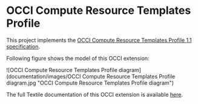 # OCCI Compute Resource Templates Profile

This project implements the [OCCI Compute Resource Templates Profile 1.1 specification](https://redmine.ogf.org/attachments/218/resource_profile_crtp-1.1_v2.pdf).

Following figure shows the model of this OCCI extension:

![OCCI Compute Resource Templates Profile diagram](documentation/images/OCCI Compute Resource Templates Profile diagram.jpg "OCCI Compute Resource Templates Profile diagram")

The full Textile documentation of this OCCI extension is available [here](documentation/textile/crtp.textile).
